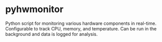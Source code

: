 # pyhwmonitor
Python script for monitoring various hardware components in real-time. Configurable to track CPU, memory, and temperature. Can be run in the background and data is logged for analysis.
